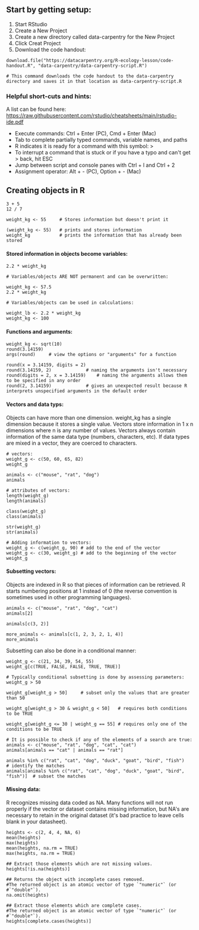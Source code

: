 ## Start by getting setup:

1. Start RStudio
2. Create a New Project
3. Create a new directory called data-carpentry for the New Project
4. Click Creat Project
5. Download the code handout:

```
download.file("https://datacarpentry.org/R-ecology-lesson/code-handout.R", "data-carpentry/data-carpentry-script.R")

# This command downloads the code handout to the data-carpentry directory and saves it in that location as data-carpentry-script.R
```

### Helpful short-cuts and hints:
A list can be found here: https://raw.githubusercontent.com/rstudio/cheatsheets/main/rstudio-ide.pdf

* Execute commands: Ctrl + Enter (PC), Cmd + Enter (Mac)
* Tab to complete partially typed commands, variable names, and paths
* R indicates it is ready for a command with this symbol: > 
* To interrupt a command that is stuck or if you have a typo and can't get > back, hit ESC
* Jump between script and console panes with Ctrl + l and Ctrl + 2
* Assignment operator: Alt + - (PC), Option + - (Mac)


## Creating objects in R

```
3 + 5
12 / 7

weight_kg <- 55     # Stores information but doesn't print it

(weight_kg <- 55)   # prints and stores information
weight_kg           # prints the information that has already been stored

```
#### Stored information in objects become variables:

```
2.2 * weight_kg

# Variables/objects ARE NOT permanent and can be overwritten:

weight_kg <- 57.5
2.2 * weight_kg

# Variables/objects can be used in calculations:

weight_lb <- 2.2 * weight_kg
weight_kg <- 100
```

#### Functions and arguments:

```
weight_kg <- sqrt(10)
round(3.14159)
args(round)     # view the options or "arguments" for a function

round(x = 3.14159, digits = 2)
round(3.14159, 2)             # naming the arguments isn't necessary
round(digits = 2, x = 3.14159)    # naming the arguments allows them to be specified in any order
round(2, 3.14159)             # gives an unexpected result because R interprets unspecified arguments in the default order

```

#### Vectors and data typs:

Objects can have more than one dimension. weight_kg has a single dimension because it stores a single value. Vectors store information in 1 x n dimensions where n is any number of values. Vectors always contain information of the same data type (numbers, characters, etc). If data types are mixed in a vector, they are coerced to characters.

```
# vectors:
weight_g <- c(50, 60, 65, 82)
weight_g

animals <- c("mouse", "rat", "dog")
animals

# attributes of vectors:
length(weight_g)
length(animals)

class(weight_g)
class(animals)

str(weight_g)
str(animals)

# Adding information to vectors:
weight_g <- c(weight_g, 90) # add to the end of the vector
weight_g <- c(30, weight_g) # add to the beginning of the vector
weight_g

```

#### Subsetting vectors:

Objects are indexed in R so that pieces of information can be retrieved. R starts numbering positions at 1 instead of 0 (the reverse convention is sometimes used in other programming languages).

```
animals <- c("mouse", "rat", "dog", "cat")
animals[2]

animals[c(3, 2)]

more_animals <- animals[c(1, 2, 3, 2, 1, 4)]
more_animals

```
Subsetting can also be done in a conditional manner:

```
weight_g <- c(21, 34, 39, 54, 55)
weight_g[c(TRUE, FALSE, FALSE, TRUE, TRUE)]

# Typically conditional subsetting is done by assessing parameters:
weight_g > 50

weight_g[weight_g > 50]     # subset only the values that are greater than 50

weight_g[weight_g > 30 & weight_g < 50]   # requires both conditions to be TRUE

weight_g[weight_g <= 30 | weight_g == 55] # requires only one of the conditions to be TRUE

# It is possible to check if any of the elements of a search are true:
animals <- c("mouse", "rat", "dog", "cat", "cat")
animals[animals == "cat" | animals == "rat"]

animals %in% c("rat", "cat", "dog", "duck", "goat", "bird", "fish")           # identify the matches
animals[animals %in% c("rat", "cat", "dog", "duck", "goat", "bird", "fish")]  # subset the matches
```

#### Missing data:

R recognizes missing data coded as NA. Many functions will not run properly if the vector or dataset contains missing information, but NA's are necessary to retain in the original dataset (it's bad practice to leave cells blank in your datasheet).

```
heights <- c(2, 4, 4, NA, 6)
mean(heights)
max(heights)
mean(heights, na.rm = TRUE)
max(heights, na.rm = TRUE)

## Extract those elements which are not missing values.
heights[!is.na(heights)]

## Returns the object with incomplete cases removed.
#The returned object is an atomic vector of type `"numeric"` (or #`"double"`).
na.omit(heights)

## Extract those elements which are complete cases.
#The returned object is an atomic vector of type `"numeric"` (or #`"double"`).
heights[complete.cases(heights)]

```





